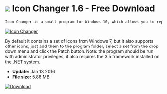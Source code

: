 # ![](https://cdn.softexe.net/static/icon/win.gif) Icon Changer 1.6 - Free Download

```sh
Icon Changer is a small program for Windows 10, which allows you to replace not so beautiful icons of this operating system with something nicer.
```
[![Icon Changer](https://gallery.dpcdn.pl/imgc/Tools/64148/g_-_420x350_1.5_-_x20151210183145_0.png)](https://softexe.net/win/system/desktop/icon-changer:ppafa.html)

By default it contains a set of icons from Windows 7, but it also supports other icons, just add them to the program folder, select a set from the drop down menu and click the Patch button.
 Note: the program should be run with administrator privileges, it also requires the 3.5 framework installed on the .NET system.


- **Update:** Jan 13 2016
- **File size:** 5.88 MB

[![Download](https://cdn.softexe.net/static/img/download.png)](https://softexe.net/win/system/desktop/icon-changer:ppafa.html)

